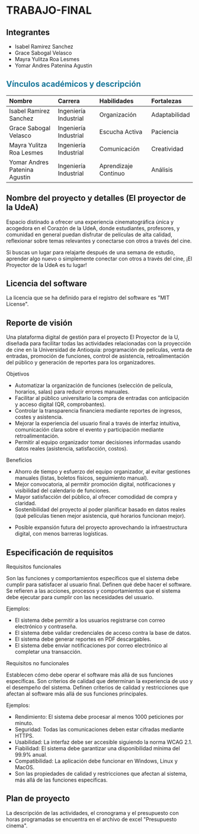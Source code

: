 # TRABAJO-FINAL
## Integrantes
- Isabel Ramirez Sanchez
- Grace Sabogal Velasco
- Mayra Yulitza Roa Lesmes
- Yomar Andres Patenina Agustin
  
## <font color='157699'> **Vínculos académicos y descripción** </font>
| Nombre | Carrera	| Habilidades | Fortalezas | 
|:---|:---|:---|:---|
| Isabel Ramirez Sanchez | Ingeniería Industrial	| Organización	| Adaptabilidad	|
| Grace Sabogal Velasco | Ingeniería Industrial	| Escucha Activa	| Paciencia	|
| Mayra Yulitza Roa Lesmes | Ingeniería Industrial	| Comunicación	| Creatividad	|
| Yomar Andres Patenina Agustin | Ingeniería Industrial	| Aprendizaje Continuo	| Análisis	|

## Nombre del proyecto y detalles (El proyector de la UdeA)

Espacio distinado a ofrecer una experiencia cinematográfica única y acogedora en el Corazón de la UdeA, donde estudiantes, profesores, 
y comunidad en general puedan disfrutar de películas de alta calidad, reflexionar sobre temas relevantes y conectarse con otros a través del cine.

Si buscas un lugar para relajarte después de una semana de estudio, aprender algo nuevo o simplemente conectar con otros a través del cine, ¡El Proyector de la UdeA es tu lugar!

## Licencia del software

La licencia que se ha definido para el registro del software es "MIT License".

## Reporte de visión
Una plataforma digital de gestión para el proyecto El Proyector de la U, diseñada para facilitar todas las actividades relacionadas con la proyección de cine en la Universidad de Antioquia: programación de películas, venta de entradas, promoción de funciones, control de asistencia, retroalimentación del público y generación de reportes para los organizadores.

Objetivos

*   Automatizar la organización de funciones (selección de película, horarios, salas) para reducir errores manuales.
*   Facilitar al público universitario la compra de entradas con anticipación y acceso digital (QR, comprobantes).
*   Controlar la transparencia financiera mediante reportes de ingresos, costes y asistencia.
*   Mejorar la experiencia del usuario final a través de interfaz intuitiva, comunicación clara sobre el evento y participación mediante retroalimentación.
*   Permitir al equipo organizador tomar decisiones informadas usando datos reales (asistencia, satisfacción, costos).

Beneficios

*   Ahorro de tiempo y esfuerzo del equipo organizador, al evitar gestiones manuales (listas, boletos físicos, seguimiento manual).
*   Mejor convocatoria, al permitir promoción digital, notificaciones y visibilidad del calendario de funciones.
*   Mayor satisfacción del público, al ofrecer comodidad de compra y claridad.
*   Sostenibilidad del proyecto al poder planificar basado en datos reales (qué películas tienen mejor asistencia, qué horarios funcionan mejor).
+   Posible expansión futura del proyecto aprovechando la infraestructura digital, con menos barreras logísticas.

## Especificación de requisitos

Requisitos funcionales

Son las funciones y comportamientos específicos que el sistema debe cumplir para satisfacer al usuario final. Definen qué debe hacer el software. Se refieren a las acciones, procesos y comportamientos que el sistema debe ejecutar para cumplir con las necesidades del usuario.

Ejemplos:

- El sistema debe permitir a los usuarios registrarse con correo electrónico y contraseña.
- El sistema debe validar credenciales de acceso contra la base de datos.
- El sistema debe generar reportes en PDF descargables.
- El sistema debe enviar notificaciones por correo electrónico al completar una transacción.

Requisitos no funcionales

Establecen cómo debe operar el software más allá de sus funciones específicas. Son criterios de calidad que determinan la experiencia de uso y el desempeño del sistema.
Definen criterios de calidad y restricciones que afectan al software más allá de sus funciones principales.

Ejemplos:

- Rendimiento: El sistema debe procesar al menos 1000 peticiones por minuto.
- Seguridad: Todas las comunicaciones deben estar cifradas mediante HTTPS.
- Usabilidad: La interfaz debe ser accesible siguiendo la norma WCAG 2.1.
- Fiabilidad: El sistema debe garantizar una disponibilidad mínima del 99.9% anual.
- Compatibilidad: La aplicación debe funcionar en Windows, Linux y MacOS.
- Son las propiedades de calidad y restricciones que afectan al sistema, más allá de las funciones específicas.

## Plan de proyecto
La descripción de las actividades, el cronograma y el presupuesto con horas programadas se encuentra en el archivo de excel "Presupuesto cinema".
